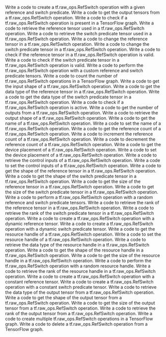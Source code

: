 Write a code to create a tf.raw_ops.RefSwitch operation with a given reference and switch predicate.
Write a code to get the output tensors from a tf.raw_ops.RefSwitch operation.
Write a code to check if a tf.raw_ops.RefSwitch operation is present in a TensorFlow graph.
Write a code to retrieve the reference tensor used in a tf.raw_ops.RefSwitch operation.
Write a code to retrieve the switch predicate tensor used in a tf.raw_ops.RefSwitch operation.
Write a code to change the reference tensor in a tf.raw_ops.RefSwitch operation.
Write a code to change the switch predicate tensor in a tf.raw_ops.RefSwitch operation.
Write a code to check if the reference tensor in a tf.raw_ops.RefSwitch operation is valid.
Write a code to check if the switch predicate tensor in a tf.raw_ops.RefSwitch operation is valid.
Write a code to perform the tf.raw_ops.RefSwitch operation with a custom reference and switch predicate tensors.
Write a code to count the number of tf.raw_ops.RefSwitch operations in a TensorFlow graph.
Write a code to get the input shape of a tf.raw_ops.RefSwitch operation.
Write a code to get the data type of the reference tensor in a tf.raw_ops.RefSwitch operation.
Write a code to get the data type of the switch predicate tensor in a tf.raw_ops.RefSwitch operation.
Write a code to check if a tf.raw_ops.RefSwitch operation is active.
Write a code to get the number of outputs from a tf.raw_ops.RefSwitch operation.
Write a code to retrieve the output shape of a tf.raw_ops.RefSwitch operation.
Write a code to get the name of a tf.raw_ops.RefSwitch operation.
Write a code to set the name of a tf.raw_ops.RefSwitch operation.
Write a code to get the reference count of a tf.raw_ops.RefSwitch operation.
Write a code to increment the reference count of a tf.raw_ops.RefSwitch operation.
Write a code to decrement the reference count of a tf.raw_ops.RefSwitch operation.
Write a code to get the device placement of a tf.raw_ops.RefSwitch operation.
Write a code to set the device placement of a tf.raw_ops.RefSwitch operation.
Write a code to retrieve the control inputs of a tf.raw_ops.RefSwitch operation.
Write a code to set the control inputs of a tf.raw_ops.RefSwitch operation.
Write a code to get the shape of the reference tensor in a tf.raw_ops.RefSwitch operation.
Write a code to get the shape of the switch predicate tensor in a tf.raw_ops.RefSwitch operation.
Write a code to get the size of the reference tensor in a tf.raw_ops.RefSwitch operation.
Write a code to get the size of the switch predicate tensor in a tf.raw_ops.RefSwitch operation.
Write a code to perform a tf.raw_ops.RefSwitch operation with a random reference and switch predicate tensors.
Write a code to retrieve the rank of the reference tensor in a tf.raw_ops.RefSwitch operation.
Write a code to retrieve the rank of the switch predicate tensor in a tf.raw_ops.RefSwitch operation.
Write a code to create a tf.raw_ops.RefSwitch operation with a dynamic reference tensor.
Write a code to create a tf.raw_ops.RefSwitch operation with a dynamic switch predicate tensor.
Write a code to get the resource handle of a tf.raw_ops.RefSwitch operation.
Write a code to set the resource handle of a tf.raw_ops.RefSwitch operation.
Write a code to retrieve the data type of the resource handle in a tf.raw_ops.RefSwitch operation.
Write a code to get the shape of the resource handle in a tf.raw_ops.RefSwitch operation.
Write a code to get the size of the resource handle in a tf.raw_ops.RefSwitch operation.
Write a code to perform the tf.raw_ops.RefSwitch operation with a random resource handle.
Write a code to retrieve the rank of the resource handle in a tf.raw_ops.RefSwitch operation.
Write a code to create a tf.raw_ops.RefSwitch operation with a constant reference tensor.
Write a code to create a tf.raw_ops.RefSwitch operation with a constant switch predicate tensor.
Write a code to retrieve the data type of the output tensor from a tf.raw_ops.RefSwitch operation.
Write a code to get the shape of the output tensor from a tf.raw_ops.RefSwitch operation.
Write a code to get the size of the output tensor from a tf.raw_ops.RefSwitch operation.
Write a code to retrieve the rank of the output tensor from a tf.raw_ops.RefSwitch operation.
Write a code to create multiple tf.raw_ops.RefSwitch operations in a TensorFlow graph.
Write a code to delete a tf.raw_ops.RefSwitch operation from a TensorFlow graph.